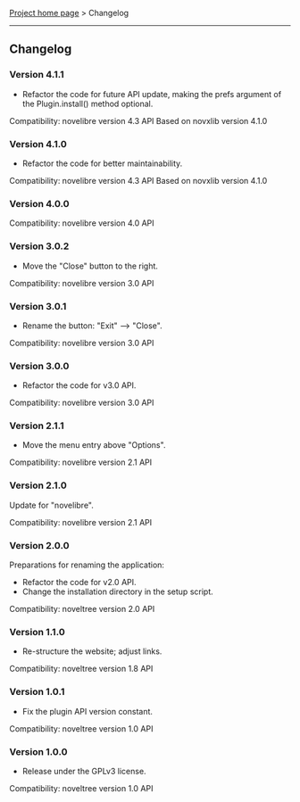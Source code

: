 [Project home page](../) > Changelog

------------------------------------------------------------------------

## Changelog

### Version 4.1.1

- Refactor the code for future API update,
  making the prefs argument of the Plugin.install() method optional.

Compatibility: novelibre version 4.3 API
Based on novxlib version 4.1.0

### Version 4.1.0

- Refactor the code for better maintainability.

Compatibility: novelibre version 4.3 API
Based on novxlib version 4.1.0

### Version 4.0.0

Compatibility: novelibre version 4.0 API

### Version 3.0.2

- Move the "Close" button to the right.

Compatibility: novelibre version 3.0 API

### Version 3.0.1

- Rename the button: "Exit" --> "Close".

Compatibility: novelibre version 3.0 API

### Version 3.0.0

- Refactor the code for v3.0 API.

Compatibility: novelibre version 3.0 API

### Version 2.1.1

- Move the menu entry above "Options".

Compatibility: novelibre version 2.1 API

### Version 2.1.0

Update for "novelibre".

Compatibility: novelibre version 2.1 API

### Version 2.0.0

Preparations for renaming the application:
- Refactor the code for v2.0 API.
- Change the installation directory in the setup script.

Compatibility: noveltree version 2.0 API

### Version 1.1.0

- Re-structure the website; adjust links.

Compatibility: noveltree version 1.8 API

### Version 1.0.1

- Fix the plugin API version constant.

Compatibility: noveltree version 1.0 API

### Version 1.0.0

- Release under the GPLv3 license.

Compatibility: noveltree version 1.0 API
